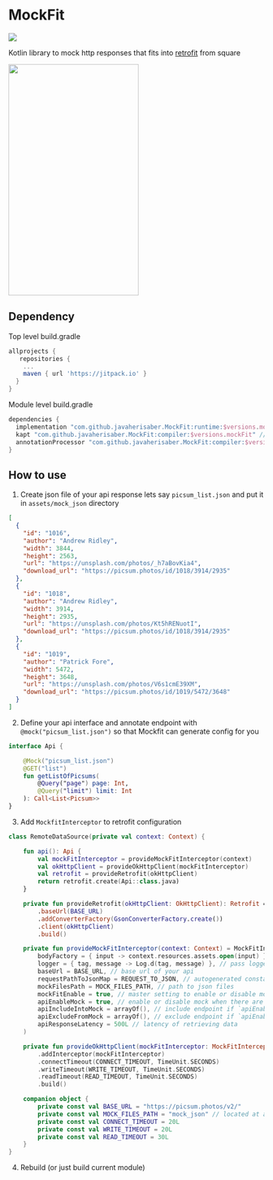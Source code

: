 # MockFit
[![](https://jitpack.io/v/javaherisaber/MockFit.svg)](https://jitpack.io/#javaherisaber/MockFit)

Kotlin library to mock http responses that fits into [retrofit](https://github.com/square/retrofit) from square

<img src="https://user-images.githubusercontent.com/29440700/115327793-ce226080-a1a4-11eb-814b-5f58afbb5af6.png" width="256" height="455">

## Dependency
Top level build.gradle
```groovy
allprojects {
   repositories {
    ...
    maven { url 'https://jitpack.io' }
  }
}
```

Module level build.gradle
```groovy
dependencies {
  implementation "com.github.javaherisaber.MockFit:runtime:$versions.mockFit"
  kapt "com.github.javaherisaber.MockFit:compiler:$versions.mockFit" // for Kotlin (make sure to include kapt plugin also)
  annotationProcessor "com.github.javaherisaber.MockFit:compiler:$versions.mockFit" // for Java
}
```

## How to use

1. Create json file of your api response lets say `picsum_list.json` and put it in `assets/mock_json` directory

```json
[
  {
    "id": "1016",
    "author": "Andrew Ridley",
    "width": 3844,
    "height": 2563,
    "url": "https://unsplash.com/photos/_h7aBovKia4",
    "download_url": "https://picsum.photos/id/1018/3914/2935"
  },
  {
    "id": "1018",
    "author": "Andrew Ridley",
    "width": 3914,
    "height": 2935,
    "url": "https://unsplash.com/photos/Kt5hRENuotI",
    "download_url": "https://picsum.photos/id/1018/3914/2935"
  },
  {
    "id": "1019",
    "author": "Patrick Fore",
    "width": 5472,
    "height": 3648,
    "url": "https://unsplash.com/photos/V6s1cmE39XM",
    "download_url": "https://picsum.photos/id/1019/5472/3648"
  }
]
```

2. Define your api interface and annotate endpoint with `@mock("picsum_list.json")` so that Mockfit can generate config for you
```kotlin
interface Api {

    @Mock("picsum_list.json")
    @GET("list")
    fun getListOfPicsums(
        @Query("page") page: Int,
        @Query("limit") limit: Int
    ): Call<List<Picsum>>
}
```

3. Add `MockfitInterceptor` to retrofit configuration
```kotlin
class RemoteDataSource(private val context: Context) {

    fun api(): Api {
        val mockFitInterceptor = provideMockFitInterceptor(context)
        val okHttpClient = provideOkHttpClient(mockFitInterceptor)
        val retrofit = provideRetrofit(okHttpClient)
        return retrofit.create(Api::class.java)
    }

    private fun provideRetrofit(okHttpClient: OkHttpClient): Retrofit = Retrofit.Builder()
        .baseUrl(BASE_URL)
        .addConverterFactory(GsonConverterFactory.create())
        .client(okHttpClient)
        .build()

    private fun provideMockFitInterceptor(context: Context) = MockFitInterceptor(
        bodyFactory = { input -> context.resources.assets.open(input) }, // read asset file
        logger = { tag, message -> Log.d(tag, message) }, // pass logger to log events in logcat
        baseUrl = BASE_URL, // base url of your api
        requestPathToJsonMap = REQUEST_TO_JSON, // autogenerated constant, just press build button
        mockFilesPath = MOCK_FILES_PATH, // path to json files
        mockFitEnable = true, // master setting to enable or disable mocking
        apiEnableMock = true, // enable or disable mock when there are includes and excludes configs
        apiIncludeIntoMock = arrayOf(), // include endpoint if `apiEnableMock` is false
        apiExcludeFromMock = arrayOf(), // exclude endpoint if `apiEnableMock` is true 
        apiResponseLatency = 500L // latency of retrieving data
    )

    private fun provideOkHttpClient(mockFitInterceptor: MockFitInterceptor) = OkHttpClient.Builder()
        .addInterceptor(mockFitInterceptor)
        .connectTimeout(CONNECT_TIMEOUT, TimeUnit.SECONDS)
        .writeTimeout(WRITE_TIMEOUT, TimeUnit.SECONDS)
        .readTimeout(READ_TIMEOUT, TimeUnit.SECONDS)
        .build()

    companion object {
        private const val BASE_URL = "https://picsum.photos/v2/"
        private const val MOCK_FILES_PATH = "mock_json" // located at assets/mock_json/
        private const val CONNECT_TIMEOUT = 20L
        private const val WRITE_TIMEOUT = 20L
        private const val READ_TIMEOUT = 30L
    }
}
```

4. Rebuild (or just build current module)
